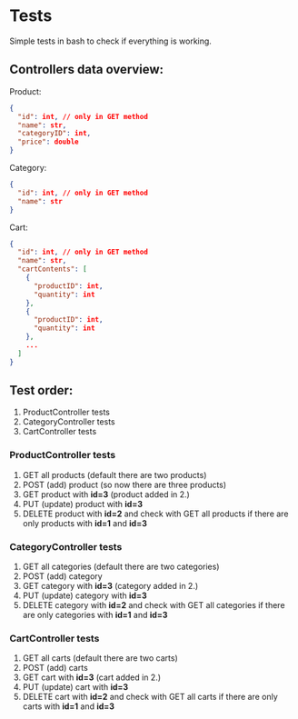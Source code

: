 # Tests

Simple tests in bash to check if everything is working.

## Controllers data overview:

Product:

```json
{
  "id": int, // only in GET method
  "name": str, 
  "categoryID": int,
  "price": double
}
```

Category:

```json
{
  "id": int, // only in GET method
  "name": str
}
```

Cart:

```json
{
  "id": int, // only in GET method
  "name": str,
  "cartContents": [
    {
      "productID": int,
      "quantity": int
    },
    {
      "productID": int,
      "quantity": int
    }, 
    ...
  ]
}
```

## Test order:

1. ProductController tests
2. CategoryController tests
3. CartController tests

### ProductController tests

1. GET all products (default there are two products)
2. POST (add) product (so now there are three products)
3. GET product with **id=3** (product added in 2.)
4. PUT (update) product with **id=3**
5. DELETE product with **id=2** and check with GET all products if there are only products with **id=1** and **id=3**

### CategoryController tests

1. GET all categories (default there are two categories)
2. POST (add) category
3. GET category with **id=3** (category added in 2.)
4. PUT (update) category with **id=3**
5. DELETE category with **id=2** and check with GET all categories if there are only categories with **id=1** and **id=3**

### CartController tests

1. GET all carts (default there are two carts)
2. POST (add) carts
3. GET cart with **id=3** (cart added in 2.)
4. PUT (update) cart with **id=3**
5. DELETE cart with **id=2** and check with GET all carts if there are only carts with **id=1** and **id=3**
